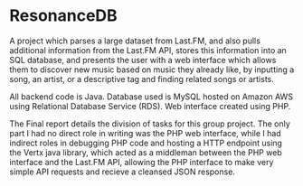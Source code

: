 # ResonanceDB
A project which parses a large dataset from Last.FM, and also pulls additional information from the Last.FM API, stores this information into an SQL database, and presents the user with a web interface which allows them to discover new music based on music they already like, by inputting a song, an artist, or a descriptive tag and finding related songs or artists. 

All backend code is Java. Database used is MySQL hosted on Amazon AWS using Relational Database Service (RDS). Web interface created using PHP.

The Final report details the division of tasks for this group project. The only part I had no direct role in writing was the PHP web interface, while I had indirect roles in debugging PHP code and hosting a HTTP endpoint using the Vertx java library, which acted as a middleman between the PHP web interface and the Last.FM API, allowing the PHP interface to make very simple API requests and recieve a cleansed JSON response.
